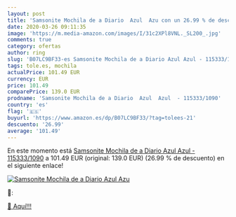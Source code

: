 ```yaml
---
layout: post
title: 'Samsonite Mochila de a Diario  Azul  Azu con un 26.99 % de descuento'
date: 2020-03-26 09:11:35
image: 'https://m.media-amazon.com/images/I/31c2XPl8VNL._SL200_.jpg'
comments: true
category: ofertas
author: ring
slug: 'B07LC9BF33-es Samsonite Mochila de a Diario Azul Azul - 115333/1090'
tags: tole.es, mochila
actualPrice: 101.49 EUR
currency: EUR
price: 101.49
comparePrice: 139.0 EUR
prodname: 'Samsonite Mochila de a Diario  Azul  Azul  - 115333/1090'
country: 'es'
flag: '🇪🇸'
buyurl: 'https://www.amazon.es/dp/B07LC9BF33/?tag=tolees-21'
descuento: '26.99'
average: '101.49'
---
```


En este momento está [Samsonite Mochila de a Diario  Azul  Azul  - 115333/1090](https://www.amazon.es/dp/B07LC9BF33/?tag=tolees-21) a 101.49 EUR (original: 139.0 EUR) (26.99 %  de descuento) en el siguiente enlace!

[![Samsonite Mochila de a Diario  Azul  Azu](https://m.media-amazon.com/images/I/31c2XPl8VNL._SL200_.jpg)](https://www.amazon.es/dp/B07LC9BF33/?tag=tolees-21)

🔎:


[🛒 Aquí!!!](https://www.amazon.es/dp/B07LC9BF33/?tag=tolees-21)
